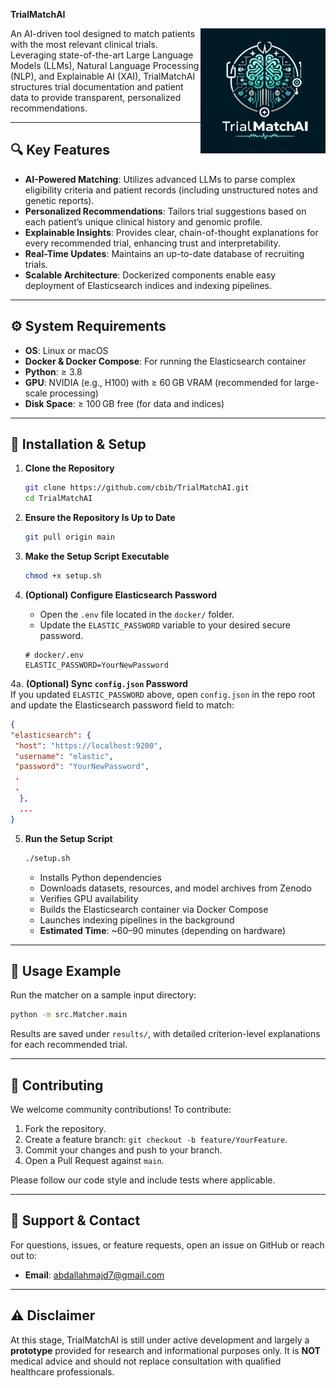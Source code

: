 **TrialMatchAI**

<img src="img/logo.webp" alt="Logo" align="right" width="200" height="200"> 

An AI-driven tool designed to match patients with the most relevant clinical trials. Leveraging state-of-the-art Large Language Models (LLMs), Natural Language Processing (NLP), and Explainable AI (XAI), TrialMatchAI structures trial documentation and patient data to provide transparent, personalized recommendations.

---

## 🔍 Key Features

- **AI-Powered Matching**: Utilizes advanced LLMs to parse complex eligibility criteria and patient records (including unstructured notes and genetic reports).
- **Personalized Recommendations**: Tailors trial suggestions based on each patient’s unique clinical history and genomic profile.
- **Explainable Insights**: Provides clear, chain-of-thought explanations for every recommended trial, enhancing trust and interpretability.
- **Real-Time Updates**: Maintains an up-to-date database of recruiting trials.
- **Scalable Architecture**: Dockerized components enable easy deployment of Elasticsearch indices and indexing pipelines.

---

## ⚙️ System Requirements

- **OS**: Linux or macOS
- **Docker & Docker Compose**: For running the Elasticsearch container
- **Python**: ≥ 3.8
- **GPU**: NVIDIA (e.g., H100) with ≥ 60 GB VRAM (recommended for large-scale processing)
- **Disk Space**: ≥ 100 GB free (for data and indices)

---

## 🚀 Installation & Setup

1. **Clone the Repository**  
   ```bash  
   git clone https://github.com/cbib/TrialMatchAI.git  
   cd TrialMatchAI  
   ```  

2. **Ensure the Repository Is Up to Date**  
   ```bash  
   git pull origin main  
   ```  

3. **Make the Setup Script Executable**  
   ```bash
   chmod +x setup.sh
   ```

4. **(Optional) Configure Elasticsearch Password**  
   - Open the `.env` file located in the `docker/` folder.  
   - Update the `ELASTIC_PASSWORD` variable to your desired secure password.  
   ```dotenv
   # docker/.env
   ELASTIC_PASSWORD=YourNewPassword
   ```

4a. **(Optional) Sync `config.json` Password**  
   If you updated `ELASTIC_PASSWORD` above, open `config.json` in the repo root and update the Elasticsearch password field to match:  
   ```json
   {
  "elasticsearch": {
    "host": "https://localhost:9200",
    "username": "elastic",
    "password": "YourNewPassword",
    .
    .
     },
     ...
   }
   ```

5. **Run the Setup Script**  
   ```bash
   ./setup.sh
   ```  
   - Installs Python dependencies  
   - Downloads datasets, resources, and model archives from Zenodo  
   - Verifies GPU availability  
   - Builds the Elasticsearch container via Docker Compose  
   - Launches indexing pipelines in the background  
   - **Estimated Time**: ~60–90 minutes (depending on hardware)  

---

## 🎯 Usage Example

Run the matcher on a sample input directory:

```bash
python -m src.Matcher.main 
```

Results are saved under `results/`, with detailed criterion-level explanations for each recommended trial.

---

## 🤝 Contributing

We welcome community contributions! To contribute:

1. Fork the repository.  
2. Create a feature branch: `git checkout -b feature/YourFeature`.  
3. Commit your changes and push to your branch.  
4. Open a Pull Request against `main`.

Please follow our code style and include tests where applicable.

---

## 🙋 Support & Contact

For questions, issues, or feature requests, open an issue on GitHub or reach out to:

- **Email**: [abdallahmajd7@gmail.com](mailto:abdallahmajd7@gmail.com)

---

## ⚠️ Disclaimer

At this stage, TrialMatchAI is still under active development and largely a **prototype** provided for research and informational purposes only. It is **NOT** medical advice and should not replace consultation with qualified healthcare professionals.

